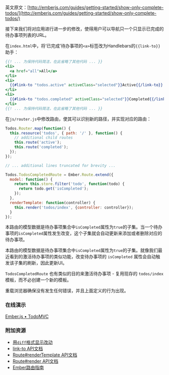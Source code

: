 英文原文：[http://emberjs.com/guides/getting-started/show-only-complete-todos/](http://emberjs.com/guides/getting-started/show-only-complete-todos/)

接下来我们将对应用进行进一步的修改，使得用户可以导航只一个只显示已完成的待办事项列表的URL。

在`index.html`中，将‘已完成’待办事项的`<a>`标签改为Handlebars的`{{link-to}}`助手：

```handlebars
{{! ... 为保持代码简洁，在此省略了其他代码 ... }}
<li>
  <a href="all">All</a>
</li>
<li>
  {{#link-to "todos.active" activeClass="selected"}}Active{{/link-to}}
</li>
<li>
  {{#link-to "todos.completed" activeClass="selected"}}Completed{{/link-to}}
</li>
{{! ... 为保持代码简洁，在此省略了其他代码 ... }}
```

在`js/router.js`中修改路由，使其可以识别新的路径，并实现对应的路由：

```javascript
Todos.Router.map(function() {
  this.resource('todos', { path: '/' }, function() {
    // additional child routes
    this.route('active');
    this.route('completed');
  });
});

// ... additional lines truncated for brevity ...

Todos.TodosCompletedRoute = Ember.Route.extend({
  model: function() {
    return this.store.filter('todo', function(todo) {
      return todo.get('isCompleted');
    });
  },
  renderTemplate: function(controller) {
    this.render('todos/index', {controller: controller});
  }
});
```

本路由的模型数据是待办事项集合中`isCompleted`属性为`true`的子集。当一个待办事项的`isCompleted`属性发生改变，这个子集就会自动更新来添加或者删除对应的待办事项。

本路由的模型数据是待办事项集合中`isCompleted`属性为`true`的子集。就像我们最近看到的激活待办事项的类似功能，改变待办事项的 `isCompleted` 属性会自动触发该子集的刷新，因此更新UI。

`TodosCompletedRoute` 也有类似的目的来激活待办事项 - 复用现存的 `todos/index` 模板，而不必创建一个新的模板。

重载浏览器确保没有发生任何错误，并且上面定义的行为出现。

### 在线演示

<a class="jsbin-embed" href="http://jsbin.com/heviqo/1/embed?output">Ember.js • TodoMVC</a><script src="http://static.jsbin.com/js/embed.js"></script>

### 附加资源

  * [用`diff`格式显示改动](https://github.com/emberjs/quickstart-code-sample/commit/bba939a11197552e3a927bcb3a3adb9430e4f331)
  * [link-to API文档](/api/classes/Ember.Handlebars.helpers.html#method_link-to)
  * [Route#renderTemplate API文档](/api/classes/Ember.Route.html#method_renderTemplate)
  * [Route#render API文档](/api/classes/Ember.Route.html#method_render)
  * [Ember路由指南](/guides/routing)
